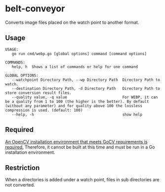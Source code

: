 # belt-conveyor
Converts image files placed on the watch point to another format.

## Usage
```
USAGE:
   go run cmd/webp.go [global options] command [command options]

COMMANDS:
   help, h  Shows a list of commands or help for one command

GLOBAL OPTIONS:
   --watchpoint Directory Path, --wp Directory Path  Directory Path to watch.
   --destination Directory Path, -d Directory Path   Directory Path to store conversion result files.
   --quality value, -q value                         For WEBP, it can be a quality from 1 to 100 (the higher is the better). By default (without any parameter) and for quality above 100 the lossless compression is used. (default: 100)
   --help, -h                                        show help
```

## Required
[An OpenCV installation environment that meets GoCV requirements is required.](https://github.com/hybridgroup/gocv?tab=readme-ov-file#how-to-install)
Therefore, it cannot be built at this time and must be run in a Go installation environment.

## Restriction
When a directories is added under a watch point, files in sub directories are not converted.
